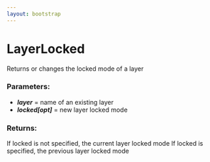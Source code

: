 ```yaml
---
layout: bootstrap
---
```


# LayerLocked

Returns or changes the locked mode of a layer
          

### Parameters:

- ***layer*** = name of an existing layer
- ***locked[opt]*** = new layer locked mode
        

### Returns:


If locked is not specified, the current layer locked mode
If locked is specified, the previous layer locked mode
        


